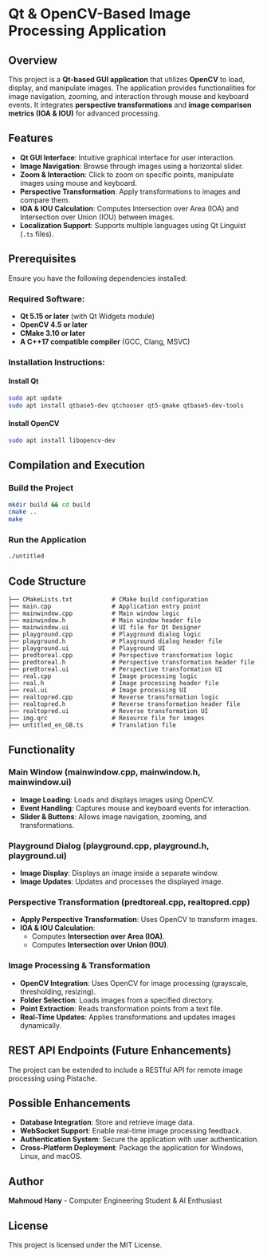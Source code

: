 # Qt & OpenCV-Based Image Processing Application

## Overview
This project is a **Qt-based GUI application** that utilizes **OpenCV** to load, display, and manipulate images. The application provides functionalities for image navigation, zooming, and interaction through mouse and keyboard events. It integrates **perspective transformations** and **image comparison metrics (IOA & IOU)** for advanced processing.

## Features
- **Qt GUI Interface**: Intuitive graphical interface for user interaction.
- **Image Navigation**: Browse through images using a horizontal slider.
- **Zoom & Interaction**: Click to zoom on specific points, manipulate images using mouse and keyboard.
- **Perspective Transformation**: Apply transformations to images and compare them.
- **IOA & IOU Calculation**: Computes Intersection over Area (IOA) and Intersection over Union (IOU) between images.
- **Localization Support**: Supports multiple languages using Qt Linguist (`.ts` files).

## Prerequisites
Ensure you have the following dependencies installed:

### Required Software:
- **Qt 5.15 or later** (with Qt Widgets module)
- **OpenCV 4.5 or later**
- **CMake 3.10 or later**
- **A C++17 compatible compiler** (GCC, Clang, MSVC)

### Installation Instructions:
#### Install Qt
```sh
sudo apt update
sudo apt install qtbase5-dev qtchooser qt5-qmake qtbase5-dev-tools
```

#### Install OpenCV
```sh
sudo apt install libopencv-dev
```

## Compilation and Execution

### Build the Project
```sh
mkdir build && cd build
cmake ..
make
```

### Run the Application
```sh
./untitled
```

## Code Structure
```
├── CMakeLists.txt           # CMake build configuration
├── main.cpp                 # Application entry point
├── mainwindow.cpp           # Main window logic
├── mainwindow.h             # Main window header file
├── mainwindow.ui            # UI file for Qt Designer
├── playground.cpp           # Playground dialog logic
├── playground.h             # Playground dialog header file
├── playground.ui            # Playground UI
├── predtoreal.cpp           # Perspective transformation logic
├── predtoreal.h             # Perspective transformation header file
├── predtoreal.ui            # Perspective transformation UI
├── real.cpp                 # Image processing logic
├── real.h                   # Image processing header file
├── real.ui                  # Image processing UI
├── realtopred.cpp           # Reverse transformation logic
├── realtopred.h             # Reverse transformation header file
├── realtopred.ui            # Reverse transformation UI
├── img.qrc                  # Resource file for images
├── untitled_en_GB.ts        # Translation file
```

## Functionality

### **Main Window (mainwindow.cpp, mainwindow.h, mainwindow.ui)**
- **Image Loading**: Loads and displays images using OpenCV.
- **Event Handling**: Captures mouse and keyboard events for interaction.
- **Slider & Buttons**: Allows image navigation, zooming, and transformations.

### **Playground Dialog (playground.cpp, playground.h, playground.ui)**
- **Image Display**: Displays an image inside a separate window.
- **Image Updates**: Updates and processes the displayed image.

### **Perspective Transformation (predtoreal.cpp, realtopred.cpp)**
- **Apply Perspective Transformation**: Uses OpenCV to transform images.
- **IOA & IOU Calculation**:
  - Computes **Intersection over Area (IOA)**.
  - Computes **Intersection over Union (IOU)**.

### **Image Processing & Transformation**
- **OpenCV Integration**: Uses OpenCV for image processing (grayscale, thresholding, resizing).
- **Folder Selection**: Loads images from a specified directory.
- **Point Extraction**: Reads transformation points from a text file.
- **Real-Time Updates**: Applies transformations and updates images dynamically.

## REST API Endpoints (Future Enhancements)

The project can be extended to include a RESTful API for remote image processing using Pistache.

## Possible Enhancements
- **Database Integration**: Store and retrieve image data.
- **WebSocket Support**: Enable real-time image processing feedback.
- **Authentication System**: Secure the application with user authentication.
- **Cross-Platform Deployment**: Package the application for Windows, Linux, and macOS.

## Author
**Mahmoud Hany** - Computer Engineering Student & AI Enthusiast

## License
This project is licensed under the MIT License.

